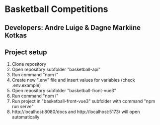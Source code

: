 # Basketball Competitions

## Developers: Andre Luige & Dagne Markiine Kotkas

## Project setup

1. Clone repository
2. Open repository subfolder "basketball-api"
2. Run command "npm i"
3. Create new ".env" file and insert values for variables (check .env.example)
4. Open repository subfolder "basketball-front-vue3"
5. Run command "npm i"
6. Run project in "basketball-front-vue3" subfolder with command "npm run serve"
7. http://localhost:8080/docs and http://localhost:5173/ will open automatically
